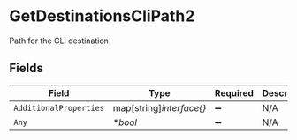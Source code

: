 # GetDestinationsCliPath2

Path for the CLI destination


## Fields

| Field                    | Type                     | Required                 | Description              |
| ------------------------ | ------------------------ | ------------------------ | ------------------------ |
| `AdditionalProperties`   | map[string]*interface{}* | :heavy_minus_sign:       | N/A                      |
| `Any`                    | **bool*                  | :heavy_minus_sign:       | N/A                      |